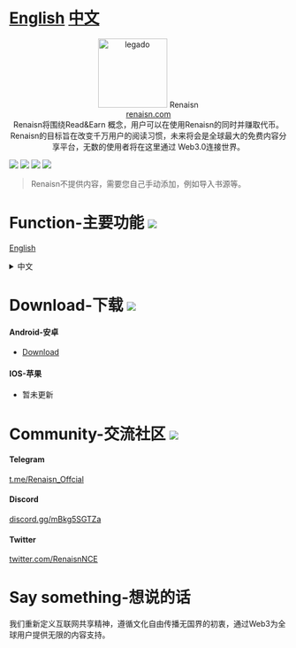 # [English](English.md) [中文](README.md)



<div align="center">
<img width="125" height="125" src="https://github.com/gedoor/legado/raw/master/app/src/main/res/mipmap-xxxhdpi/ic_launcher.png" alt="legado"/>  
Renaisn
<br>
<a href="https://renaisn.com/" target="_blank">renaisn.com</a> 
<br>
Renaisn将围绕Read&Earn 概念，用户可以在使用Renaisn的同时并赚取代币。Renaisn的目标旨在改变千万用户的阅读习惯，未来将会是全球最⼤的免费内容分享平台，⽆数的使用者将在这⾥通过 Web3.0连接世界。
</div>


[![](https://img.shields.io/badge/-Contents:-696969.svg)](#contents) [![](https://img.shields.io/badge/-Function-F5F5F5.svg)](#Function-主要功能-) [![](https://img.shields.io/badge/-Download-F5F5F5.svg)](#Download-下载-) [![](https://img.shields.io/badge/-Community-F5F5F5.svg)](#Community-交流社区-) 

>Renaisn不提供内容，需要您自己手动添加，例如导入书源等。

# Function-主要功能 [![](https://img.shields.io/badge/-Function-F5F5F5.svg)](#Function-主要功能-)
[English](English.md)

<details><summary>中文</summary>
    <h4>免费阅读</h4><br>
1.支持多内容来源，自定义内容来源，包括但不限于书籍、动漫等等。<br>
2.支持语音朗读，离线缓存，多设备云同步。<br>
3.支持搜索及发现，自定义查找内容更加方便。<br>
4.支持本地TXT、EPUB等阅读，设备智能扫描。<br>
5.支持自定义阅读界面以及阅读方式，切换字体颜色、背景间距、翻页等等。<br>
6.支持内容订阅,订阅可以更新想看的内容频道。<br>
7.后续支持去中心化钱包功能。<br>
8.后续更新多种打金玩赚方式。<br>
</details>



# Download-下载 [![](https://img.shields.io/badge/-Download-F5F5F5.svg)](#Download-下载-)
#### Android-安卓 
* [Download](https://renaisn.com/#/download)


#### IOS-苹果
* 暂未更新 



# Community-交流社区 [![](https://img.shields.io/badge/-Community-F5F5F5.svg)](#Community-交流社区-)

#### Telegram
<a href="https://t.me/Renaisn_Offcial" target="_blank">t.me/Renaisn_Offcial</a> 

#### Discord
<a href="https://discord.gg/mBkg5SGTZa" target="_blank">discord.gg/mBkg5SGTZa</a> 

#### Twitter

<a href="https://twitter.com/RenaisnNCE" target="_blank">twitter.com/RenaisnNCE</a> 





# Say something-想说的话

我们重新定义互联网共享精神，遵循文化自由传播无国界的初衷，通过Web3为全球用户提供无限的内容支持。
